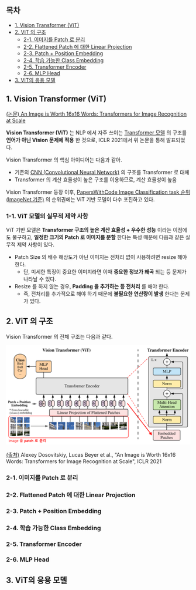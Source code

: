## 목차

* [1. Vision Transformer (ViT)](#1-vision-transformer-vit)
* [2. ViT 의 구조](#2-vit-의-구조)
  * [2-1. 이미지를 Patch 로 분리](#2-1-이미지를-patch-로-분리) 
  * [2-2. Flattened Patch 에 대한 Linear Projection](#2-2-flattened-patch-에-대한-linear-projection)
  * [2-3. Patch + Position Embedding](#2-3-patch--position-embedding)
  * [2-4. 학습 가능한 Class Embedding](#2-4-학습-가능한-class-embedding)
  * [2-5. Transformer Encoder](#2-5-transformer-encoder)
  * [2-6. MLP Head](#2-6-mlp-head)
* [3. ViT의 응용 모델](#3-vit의-응용-모델)

## 1. Vision Transformer (ViT)

[(논문) An Image is Worth 16x16 Words: Transformers for Image Recognition at Scale](https://arxiv.org/pdf/2010.11929)

**Vision Transformer (ViT)** 는 NLP 에서 자주 쓰이는 [Transformer 모델](../Natural%20Language%20Processing/Basics_트랜스포머%20모델.md) 의 구조를 **언어가 아닌 Vision 문제에 적용** 한 것으로, ICLR 2021에서 위 논문을 통해 발표되었다.

Vision Transformer 의 핵심 아이디어는 다음과 같아.

* 기존의 [CNN (Convolutional Neural Network)](Basics_CNN.md) 의 구조를 Transformer 로 대체
* Transformer 의 계산 효율성이 높은 구조를 이용하므로, 계산 효율성이 높음

Vision Transformer 등장 이후, [PapersWithCode Image Classification task 순위 (ImageNet 기준)](https://paperswithcode.com/sota/image-classification-on-imagenet) 의 순위권에는 ViT 기반 모델이 다수 포진하고 있다.

### 1-1. ViT 모델의 실무적 제약 사항

ViT 기반 모델은 **Transformer 구조의 높은 계산 효율성 + 우수한 성능** 이라는 이점에도 불구하고, **일정한 크기의 Patch 로 이미지를 분할** 한다는 특성 때문에 다음과 같은 실무적 제약 사항이 있다.

* Patch Size 의 배수 해상도가 아닌 이미지는 전처리 없이 사용하려면 resize 해야 한다.
  * 단, 미세한 특징이 중요한 이미지라면 이때 **중요한 정보가 왜곡** 되는 등 문제가 나타날 수 있다. 
* Resize 를 하지 않는 경우, **Padding 을 추가하는 등 전처리** 를 해야 한다.
  * 즉, 전처리를 추가적으로 해야 하기 때문에 **불필요한 연산량이 발생** 한다는 문제가 있다.

## 2. ViT 의 구조

Vision Transformer 의 전체 구조는 다음과 같다.

![image](images/ViT_1.PNG)

[(출처)](https://arxiv.org/pdf/2010.11929) Alexey Dosovitskiy, Lucas Beyer et al., "An Image is Worth 16x16 Words: Transformers for Image Recognition at Scale", ICLR 2021

### 2-1. 이미지를 Patch 로 분리

### 2-2. Flattened Patch 에 대한 Linear Projection

### 2-3. Patch + Position Embedding

### 2-4. 학습 가능한 Class Embedding

### 2-5. Transformer Encoder

### 2-6. MLP Head

## 3. ViT의 응용 모델
